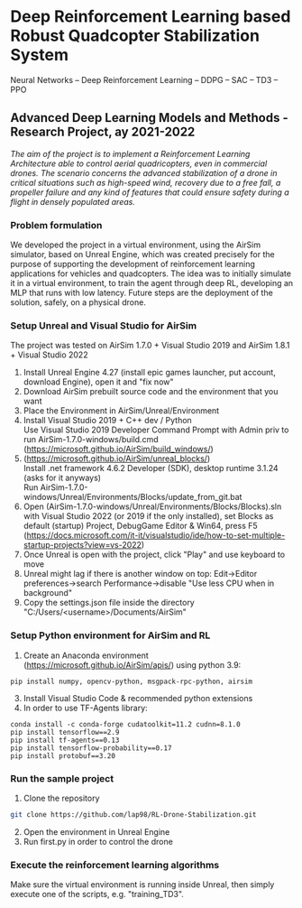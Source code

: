 # Deep Reinforcement Learning based Robust Quadcopter Stabilization System
Neural Networks – Deep Reinforcement Learning – DDPG – SAC – TD3 – PPO
## Advanced Deep Learning Models and Methods - Research Project, ay 2021-2022

<em>The aim of the project is to implement a Reinforcement Learning Architecture able to control aerial quadricopters, even in commercial drones.
The scenario concerns the advanced stabilization of a drone in critical situations such as high-speed wind, recovery due to a free fall, a propeller failure and any kind of features that could ensure safety during a flight in densely populated areas.</em>

### Problem formulation

We developed the project in a virtual environment, using the AirSim simulator, based on Unreal Engine, which was created precisely for the purpose of supporting the development of reinforcement learning applications for vehicles and quadcopters.
The idea was to initially simulate it in a virtual environment, to train the agent through deep RL, developing an MLP that runs with low latency.
Future steps are the deployment of the solution, safely, on a physical drone.

### Setup Unreal and Visual Studio for AirSim

The project was tested on AirSim 1.7.0 + Visual Studio 2019 and AirSim 1.8.1 + Visual Studio 2022
1.	Install Unreal Engine 4.27 (install epic games launcher, put account, download Engine), open it and "fix now"
2.	Download AirSim prebuilt source code and the environment that you want
3.	Place the Environment in AirSim/Unreal/Environment
4.	Install Visual Studio 2019 + C++ dev / Python
	<br>Use Visual Studio 2019 Developer Command Prompt with Admin priv to run AirSim-1.7.0-windows/build.cmd (https://microsoft.github.io/AirSim/build_windows/)
5.	(https://microsoft.github.io/AirSim/unreal_blocks/)
	<br>Install .net framework 4.6.2 Developer (SDK), desktop runtime 3.1.24 (asks for it anyways)
	<br>Run AirSim-1.7.0-windows/Unreal/Environments/Blocks/update_from_git.bat
6.	Open (AirSim-1.7.0-windows/Unreal/Environments/Blocks/Blocks).sln with Visual Studio 2022 (or 2019 if the only installed), set Blocks as default (startup) Project, DebugGame Editor & Win64, press F5 (https://docs.microsoft.com/it-it/visualstudio/ide/how-to-set-multiple-startup-projects?view=vs-2022)
7.	Once Unreal is open with the project, click "Play" and use keyboard to move
8.	Unreal might lag if there is another window on top: Edit->Editor preferences->search Performance->disable "Use less CPU when in background"
9.	Copy the settings.json file inside the directory "C:/Users/\<username\>/Documents/AirSim"

### Setup Python environment for AirSim and RL

1. Create an Anaconda environment (https://microsoft.github.io/AirSim/apis/) using python 3.9:
```
pip install numpy, opencv-python, msgpack-rpc-python, airsim
```
3. Install Visual Studio Code & recommended python extensions
4. In order to use TF-Agents library:
```
conda install -c conda-forge cudatoolkit=11.2 cudnn=8.1.0
pip install tensorflow==2.9
pip install tf-agents==0.13
pip install tensorflow-probability==0.17
pip install protobuf==3.20
```

### Run the sample project

1. Clone the repository
```bash
git clone https://github.com/lap98/RL-Drone-Stabilization.git
```
2. Open the environment in Unreal Engine
3. Run first.py in order to control the drone

### Execute the reinforcement learning algorithms

Make sure the virtual environment is running inside Unreal, then simply execute one of the scripts, e.g. "training_TD3".
